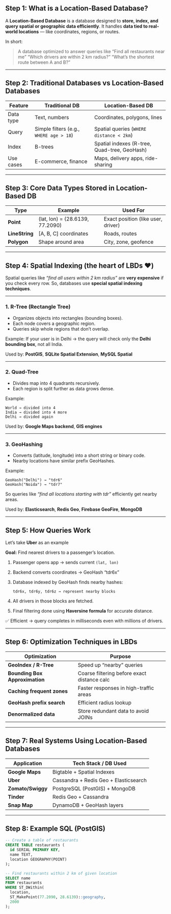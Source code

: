 ## Step 1: What is a Location-Based Database?

A **Location-Based Database** is a database designed to **store, index, and query spatial or geographic data efficiently**.
It handles **data tied to real-world locations** — like coordinates, regions, or routes.

 In short:

> A database optimized to answer queries like
> “Find all restaurants near me”
> “Which drivers are within 2 km radius?”
> “What’s the shortest route between A and B?”

---

##  Step 2: Traditional Databases vs Location-Based Databases

| Feature   | Traditional DB                          | Location-Based DB                            |
| --------- | --------------------------------------- | -------------------------------------------- |
| Data type | Text, numbers                           | Coordinates, polygons, lines                 |
| Query     | Simple filters (e.g., `WHERE age > 18`) | Spatial queries (`WHERE distance < 2km`)     |
| Index     | B-trees                                 | Spatial indexes (R-tree, Quad-tree, GeoHash) |
| Use cases | E-commerce, finance                     | Maps, delivery apps, ride-sharing            |

---

##  Step 3: Core Data Types Stored in Location-Based DB

| Type           | Example                         | Used For                           |
| -------------- | ------------------------------- | ---------------------------------- |
| **Point**      | (lat, lon) = (28.6139, 77.2090) | Exact position (like user, driver) |
| **LineString** | [A, B, C] coordinates           | Roads, routes                      |
| **Polygon**    | Shape around area               | City, zone, geofence               |

---

##  Step 4: Spatial Indexing (the heart of LBDs ❤️)

Spatial queries like *“find all users within 2 km radius”* are **very expensive** if you check every row.
So, databases use **special spatial indexing techniques**.

---

###  1. **R-Tree (Rectangle Tree)**

* Organizes objects into rectangles (bounding boxes).
* Each node covers a geographic region.
* Queries skip whole regions that don’t overlap.

 Example:
If your user is in Delhi → the query will check only the **Delhi bounding box**, not all India.

Used by: **PostGIS**, **SQLite Spatial Extension**, **MySQL Spatial**

---

###  2. **Quad-Tree**

* Divides map into 4 quadrants recursively.
* Each region is split further as data grows dense.

 Example:

```
World → divided into 4
India → divided into 4 more
Delhi → divided again
```

Used by: **Google Maps backend**, **GIS engines**

---

###  3. **GeoHashing**

* Converts (latitude, longitude) into a short string or binary code.
* Nearby locations have similar prefix GeoHashes.

 Example:

```
GeoHash("Delhi") → "tdr6"
GeoHash("Noida") → "tdr7"
```

So queries like *“find all locations starting with tdr”* efficiently get nearby areas.

Used by: **Elasticsearch**, **Redis Geo**, **Firebase GeoFire**, **MongoDB**

---

##  Step 5: How Queries Work

Let’s take **Uber** as an example 

**Goal:** Find nearest drivers to a passenger’s location.

1. Passenger opens app → sends current `(lat, lon)`
2. Backend converts coordinates → GeoHash “tdr6x”
3. Database indexed by GeoHash finds nearby hashes:

   ```
   tdr6x, tdr6y, tdr6z → represent nearby blocks
   ```
4. All drivers in those blocks are fetched.
5. Final filtering done using **Haversine formula** for accurate distance.

✅ Efficient → query completes in milliseconds even with millions of drivers.

---

##  Step 6: Optimization Techniques in LBDs

| Optimization                   | Purpose                                     |
| ------------------------------ | ------------------------------------------- |
| **GeoIndex / R-Tree**          | Speed up “nearby” queries                   |
| **Bounding Box Approximation** | Coarse filtering before exact distance calc |
| **Caching frequent zones**     | Faster responses in high-traffic areas      |
| **GeoHash prefix search**      | Efficient radius lookup                     |
| **Denormalized data**          | Store redundant data to avoid JOINs         |

---

##  Step 7: Real Systems Using Location-Based Databases

| Application       | Tech Stack / DB Used                  |
| ----------------- | ------------------------------------- |
| **Google Maps**   | Bigtable + Spatial Indexes            |
| **Uber**          | Cassandra + Redis Geo + Elasticsearch |
| **Zomato/Swiggy** | PostgreSQL (PostGIS) + MongoDB        |
| **Tinder**        | Redis Geo + Cassandra                 |
| **Snap Map**      | DynamoDB + GeoHash layers             |

---

##  Step 8: Example SQL (PostGIS)

```sql
-- Create a table of restaurants
CREATE TABLE restaurants (
  id SERIAL PRIMARY KEY,
  name TEXT,
  location GEOGRAPHY(POINT)
);

-- Find restaurants within 2 km of given location
SELECT name
FROM restaurants
WHERE ST_DWithin(
  location,
  ST_MakePoint(77.2090, 28.6139)::geography,
  2000
);
```
